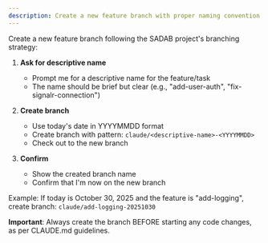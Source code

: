 ```yaml
---
description: Create a new feature branch with proper naming convention
---
```


Create a new feature branch following the SADAB project's branching strategy:

1. **Ask for descriptive name**
   - Prompt me for a descriptive name for the feature/task
   - The name should be brief but clear (e.g., "add-user-auth", "fix-signalr-connection")

2. **Create branch**
   - Use today's date in YYYYMMDD format
   - Create branch with pattern: `claude/<descriptive-name>-<YYYYMMDD>`
   - Check out to the new branch

3. **Confirm**
   - Show the created branch name
   - Confirm that I'm now on the new branch

Example: If today is October 30, 2025 and the feature is "add-logging", create branch: `claude/add-logging-20251030`

**Important**: Always create the branch BEFORE starting any code changes, as per CLAUDE.md guidelines.
